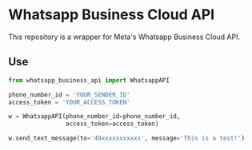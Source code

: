 # Whatsapp Business Cloud API

This repository is a wrapper for Meta's Whatsapp Business Cloud API.

## Use

```python
from whatsapp_business_api import WhatsappAPI

phone_number_id = 'YOUR_SENDER_ID'
access_token = 'YOUR_ACCESS_TOKEN'

w = WhatsappAPI(phone_number_id=phone_number_id,
                access_token=access_token)

w.send_text_message(to='49xxxxxxxxxxx', message='This is a test!')
```

